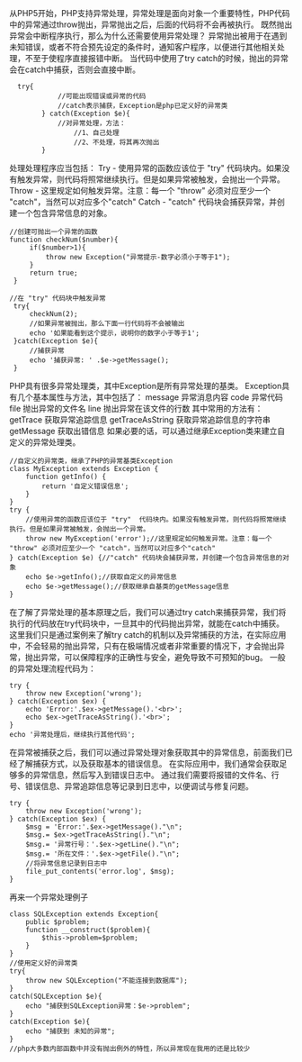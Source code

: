 从PHP5开始，PHP支持异常处理，异常处理是面向对象一个重要特性，PHP代码中的异常通过throw抛出，异常抛出之后，后面的代码将不会再被执行。
既然抛出异常会中断程序执行，那么为什么还需要使用异常处理？
异常抛出被用于在遇到未知错误，或者不符合预先设定的条件时，通知客户程序，以便进行其他相关处理，不至于使程序直接报错中断。
当代码中使用了try catch的时候，抛出的异常会在catch中捕获，否则会直接中断。
```
  try{
            //可能出现错误或异常的代码
            //catch表示捕获，Exception是php已定义好的异常类
        } catch(Exception $e){
            //对异常处理，方法：
                //1、自己处理
                //2、不处理，将其再次抛出
        }
```
处理处理程序应当包括：
Try - 使用异常的函数应该位于 "try"  代码块内。如果没有触发异常，则代码将照常继续执行。但是如果异常被触发，会抛出一个异常。
Throw - 这里规定如何触发异常。注意：每一个 "throw" 必须对应至少一个 "catch"，当然可以对应多个"catch"
Catch - "catch" 代码块会捕获异常，并创建一个包含异常信息的对象。

```
//创建可抛出一个异常的函数
function checkNum($number){
     if($number>1){
         throw new Exception("异常提示-数字必须小于等于1");
     }
     return true;
 }

//在 "try" 代码块中触发异常
 try{
     checkNum(2);
     //如果异常被抛出，那么下面一行代码将不会被输出
     echo '如果能看到这个提示，说明你的数字小于等于1';
 }catch(Exception $e){
     //捕获异常
     echo '捕获异常: ' .$e->getMessage();
 }
```

PHP具有很多异常处理类，其中Exception是所有异常处理的基类。
Exception具有几个基本属性与方法，其中包括了：
message 异常消息内容
code 异常代码
file 抛出异常的文件名
line 抛出异常在该文件的行数
其中常用的方法有：
getTrace 获取异常追踪信息
getTraceAsString 获取异常追踪信息的字符串
getMessage 获取出错信息
如果必要的话，可以通过继承Exception类来建立自定义的异常处理类。
```
//自定义的异常类，继承了PHP的异常基类Exception
class MyException extends Exception {
    function getInfo() {
        return '自定义错误信息';
    }
}
try {
    //使用异常的函数应该位于 "try"  代码块内。如果没有触发异常，则代码将照常继续执行。但是如果异常被触发，会抛出一个异常。
    throw new MyException('error');//这里规定如何触发异常。注意：每一个 "throw" 必须对应至少一个 "catch"，当然可以对应多个"catch"
} catch(Exception $e) {//"catch" 代码块会捕获异常，并创建一个包含异常信息的对象
    echo $e->getInfo();//获取自定义的异常信息
    echo $e->getMessage();//获取继承自基类的getMessage信息
}
```
在了解了异常处理的基本原理之后，我们可以通过try catch来捕获异常，我们将执行的代码放在try代码块中，一旦其中的代码抛出异常，就能在catch中捕获。
这里我们只是通过案例来了解try catch的机制以及异常捕获的方法，在实际应用中，不会轻易的抛出异常，只有在极端情况或者非常重要的情况下，才会抛出异常，抛出异常，可以保障程序的正确性与安全，避免导致不可预知的bug。
一般的异常处理流程代码为：
```
try {
    throw new Exception('wrong');
} catch(Exception $ex) {
    echo 'Error:'.$ex->getMessage().'<br>';
    echo $ex->getTraceAsString().'<br>';
}
echo '异常处理后，继续执行其他代码';
```
在异常被捕获之后，我们可以通过异常处理对象获取其中的异常信息，前面我们已经了解捕获方式，以及获取基本的错误信息。
在实际应用中，我们通常会获取足够多的异常信息，然后写入到错误日志中。
通过我们需要将报错的文件名、行号、错误信息、异常追踪信息等记录到日志中，以便调试与修复问题。
```
try {
    throw new Exception('wrong');
} catch(Exception $ex) {
    $msg = 'Error:'.$ex->getMessage()."\n";
    $msg.= $ex->getTraceAsString()."\n";
    $msg.= '异常行号：'.$ex->getLine()."\n";
    $msg.= '所在文件：'.$ex->getFile()."\n";
    //将异常信息记录到日志中
    file_put_contents('error.log', $msg);
}
```

再来一个异常处理例子
```
class SQLException extends Exception{
	public $problem;
	function __construct($problem){
		$this->problem=$problem;
	}
}
//使用定义好的异常类
try{
	throw new SQLException("不能连接到数据库");
}
catch(SQLException $e){
	echo "捕获到SQLException异常：$e->problem";
}
catch(Exception $e){
	echo "捕获到 未知的异常";
}
//php大多数内部函数中并没有抛出例外的特性，所以异常现在我用的还是比较少
```
